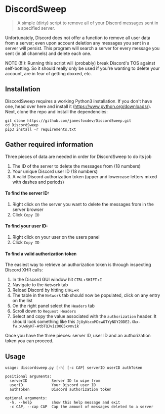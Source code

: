 # DiscordSweep
> A simple (dirty) script to remove all of your Discord messages sent in a specified server.

Unfortunately, Discord does not offer a function to remove all user data from a server; even upon
account deletion any messages you sent in a server will persist. This program will search a
server for every message you sent (in all channels) and delete each one.

NOTE (!!!):
Running this script will (probably) break Discord's TOS against self-botting. So it should really
only be used if you're wanting to delete your account, are in fear of getting doxxed, etc.

## Installation
DiscordSweep requires a working Python3 installation. If you don't have one, head over here and
install it (https://www.python.org/downloads/). Next, clone the repo and install the dependencies:
```
git clone https://github.com/jamesfoxdev/DiscordSweep.git
cd DiscordSweep
pip3 install -r requirements.txt
```

## Gather required information
Three pieces of data are needed in order for DiscordSweep to do its job
1. The ID of the server to delete the messages from (18 numbers)
2. Your unique Discord user ID (18 numbers)
3. A valid Discord authorization token (upper and lowercase letters mixed with dashes and periods)

#### To find the server ID:
1. Right click on the server you want to delete the messages from in the server browser
2. Click `Copy ID`

#### To find your user ID:
1. Right click on your user on the users panel
2. Click `Copy ID`

#### To find a valid authorization token
The easiest way to retrieve an authorization token is through inspecting Discord XHR calls:
1. In the Discord GUI window hit `CTRL`+`SHIFT`+`I`
2. Navigate to the `Network` tab
3. Reload Discord by hitting `CTRL`+`R`
4. The table in the `Network` tab should now be populated, click on any entry on the list
5. On the right panel select the `Headers` tab
6. Scroll down to `Request Headers`
7. Select and copy the value associated with the `authorization` header. It should look something like this `JjUyNscxMDcwOTYyNDY2ODE2.Xkx-fw.xUw6yKF-AtbTQJviz0OG5xvmvik`

Once you have the three pieces: server ID, user ID and an authorization token you can proceed.

## Usage
```
usage: discordsweep.py [-h] [-c CAP] serverID userID authToken

positional arguments:
  serverID           Server ID to wipe from
  userID             Your Discord user ID
  authToken          Discord authorization token

optional arguments:
  -h, --help         show this help message and exit
  -c CAP, --cap CAP  Cap the amount of messages deleted to a server
```
